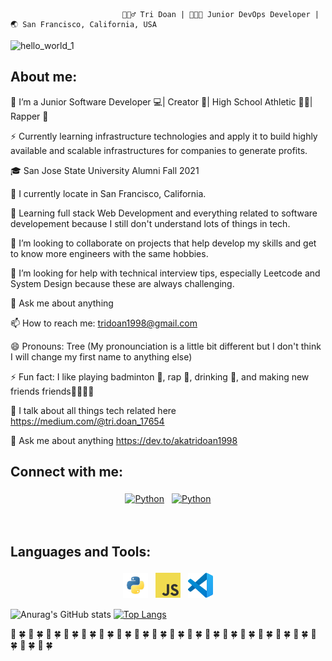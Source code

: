                              👱🏻‍♂️ Tri Doan | 👨🏼‍💻 Junior DevOps Developer | 🌏 San Francisco, California, USA

![hello_world_1](https://user-images.githubusercontent.com/45872617/88958242-2eb3eb00-d26e-11ea-8d6d-f596120815ed.gif) 

## About me:
🔭 I’m a Junior Software Developer 💻| Creator 🎨| High School Athletic 🏃🏻| Rapper 🎼

⚡️ Currently learning infrastructure technologies and apply it to build highly available and scalable infrastructures for companies to generate profits. 

🎓 San Jose State University Alumni Fall 2021

🌃 I currently locate in San Francisco, California.

🌱 Learning full stack Web Development and everything related to software developement because I still don't understand lots of things in tech.

👯 I’m looking to collaborate on projects that help develop my skills and get to know more engineers with the same hobbies. 

🤔 I’m looking for help with technical interview tips, especially Leetcode and System Design because these are always challenging. 

💬 Ask me about anything

📫 How to reach me: tridoan1998@gmail.com

😄 Pronouns: Tree (My pronounciation is a little bit different but I don't think I will change my first name to anything else)

⚡️ Fun fact: I like playing badminton 🏸, rap 🎤, drinking 🍷, and making new friends friends👨‍👨‍👧‍👦

👀 I talk about all things tech related here https://medium.com/@tri.doan_17654

💬 Ask me about anything https://dev.to/akatridoan1998 

## Connect with me:
<p align="center">
 <a href="https://www.linkedin.com/in/tridoan4086449160/"> <img src="https://cdn.jsdelivr.net/npm/simple-icons@v3/icons/linkedin.svg" alt="Python" height="40" style="vertical-align:top; margin:4px"></a>
 <a href="tridoan1998@gmail.com"> <img src="https://cdn.jsdelivr.net/npm/simple-icons@v3/icons/gmail.svg" alt="Python" height="40" style="vertical-align:top; margin:4px"></a>
</p>

<br />

## Languages and Tools:
<p align="center">
<img src="https://raw.githubusercontent.com/github/explore/80688e429a7d4ef2fca1e82350fe8e3517d3494d/topics/python/python.png" alt="Python" height="40" style="vertical-align:top; margin:4px">
<img src="https://raw.githubusercontent.com/github/explore/80688e429a7d4ef2fca1e82350fe8e3517d3494d/topics/javascript/javascript.png" alt="Javascript" height="40" style="vertical-align:top; margin:4px">
<img src="https://raw.githubusercontent.com/github/explore/80688e429a7d4ef2fca1e82350fe8e3517d3494d/topics/visual-studio-code/visual-studio-code.png" alt="VS Code" height="40" style="vertical-align:top; margin:4px">
</p>

![Anurag's GitHub stats](https://github-readme-stats.vercel.app/api?username=tridoan1998&show_icons=true&theme=radical)
[![Top Langs](https://github-readme-stats.vercel.app/api/top-langs/?username=tridoan1998)](https://github.com/tridoan1998/github-readme-stats)

🌟 🍀 🌟 🍀 🌟 🍀 🌟 🍀 🌟 🍀 🌟 🍀 🌟 🍀 🌟 🍀 🌟 🍀 🌟 🍀 🌟 🍀 🌟 🍀 🌟 🍀 🌟 🍀 🌟 🍀 🌟 🍀 🌟 🍀 🌟 🍀 🌟 🍀 🌟 🍀 
